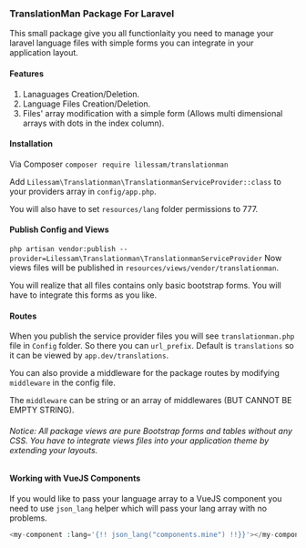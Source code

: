 ### TranslationMan Package For Laravel
This small package give you all functionlaity you need to manage your laravel language files with simple forms you can integrate in your application layout.
#### Features
1. Lanaguages Creation/Deletion.
2. Language Files Creation/Deletion.
3. Files' array modification with a simple form (Allows multi dimensional arrays with dots in the index column).
#### Installation
Via Composer `composer require lilessam/translationman`

Add `Lilessam\Translationman\TranslationmanServiceProvider::class` to your providers array in `config/app.php`. 

You will also have to set `resources/lang` folder permissions to 777.
#### Publish Config and Views
`php artisan vendor:publish --provider=Lilessam\Translationman\TranslationmanServiceProvider`
Now views files will be published in `resources/views/vendor/translationman`.

You will realize that all files contains only basic bootstrap forms. You will have to integrate this forms as you like.
#### Routes
When you publish the service provider files you will see `translationman.php` file in `Config` folder. So there you can `url_prefix`. Default is `translations` so it can be viewed by `app.dev/translations`.

You can also provide a middleware for the package routes by modifying `middleware` in the config file.

The `middleware` can be string or an array of middlewares (BUT CANNOT BE EMPTY STRING).

###### Notice: All package views are pure Bootstrap forms and tables without any CSS. You have to integrate views files into your application theme by extending your layouts.

#### Working with VueJS Components
If you would like to pass your language array to a VueJS component you need to use `json_lang` helper which will pass your lang array with no problems.
```PHP
<my-component :lang='{!! json_lang("components.mine") !!}}'></my-component>
```